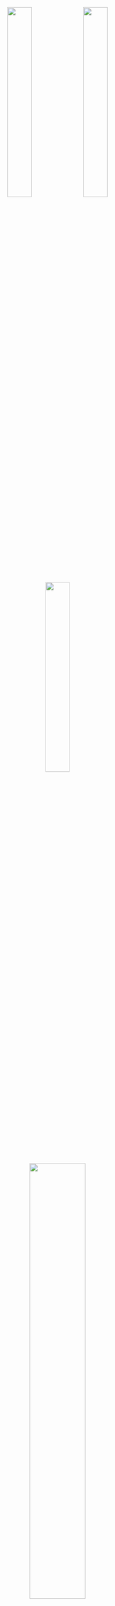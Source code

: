 <p align="middle">
	<img src="https://emojis.slackmojis.com/emojis/images/1643515628/16508/aussiereversecongaparrot.gif" width="33%"/>
	<img src="https://emojis.slackmojis.com/emojis/images/1643515628/16508/aussiereversecongaparrot.gif" width="33%"/>
	<img src="https://emojis.slackmojis.com/emojis/images/1643515628/16508/aussiereversecongaparrot.gif" width="33%"/>
</p>
<div align="center">
	<a href="https://s757129.github.io"> 
		<img width="50%" height="auto" src="https://github-readme-stats.vercel.app/api?username=s757129&show_icons=true" />
	</a>
</div>
